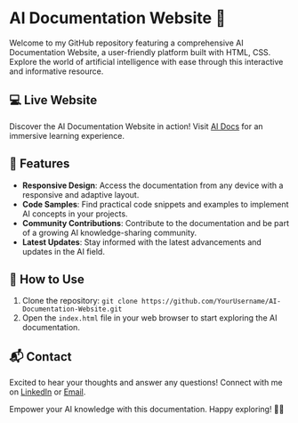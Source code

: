 # AI Documentation Website 🤖

Welcome to my GitHub repository featuring a comprehensive AI Documentation Website, a user-friendly platform built with HTML, CSS. Explore the world of artificial intelligence with ease through this interactive and informative resource.

## 💻 Live Website

Discover the AI Documentation Website in action! Visit [AI Docs](hanlalaibrahim.github.io/About_AI/) for an immersive learning experience.

## 🚀 Features

- **Responsive Design**: Access the documentation from any device with a responsive and adaptive layout.
- **Code Samples**: Find practical code snippets and examples to implement AI concepts in your projects.
- **Community Contributions**: Contribute to the documentation and be part of a growing AI knowledge-sharing community.
- **Latest Updates**: Stay informed with the latest advancements and updates in the AI field.

## 📝 How to Use

1. Clone the repository: `git clone https://github.com/YourUsername/AI-Documentation-Website.git`
2. Open the `index.html` file in your web browser to start exploring the AI documentation.

## 📬 Contact

Excited to hear your thoughts and answer any questions! Connect with me on [LinkedIn](https://www.linkedin.com/in/hanlala-ibrahim/) or [Email](hanlalaibrahim1@gmail.com).

Empower your AI knowledge with this documentation. Happy exploring! 🚀🧠
